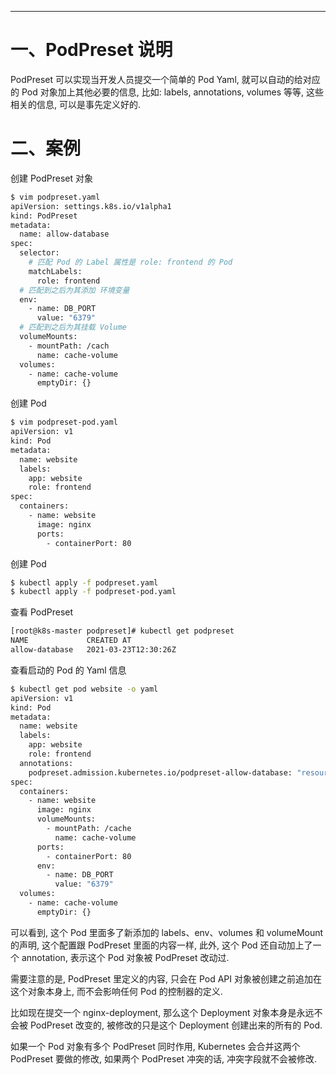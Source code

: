 



---
# 一、PodPreset 说明
PodPreset 可以实现当开发人员提交一个简单的 Pod Yaml, 就可以自动的给对应的 Pod 对象加上其他必要的信息, 比如: labels, annotations, volumes 等等, 这些相关的信息, 可以是事先定义好的.

# 二、案例
创建 PodPreset 对象
```bash
$ vim podpreset.yaml
apiVersion: settings.k8s.io/v1alpha1
kind: PodPreset
metadata:
  name: allow-database
spec:
  selector:
    # 匹配 Pod 的 Label 属性是 role: frontend 的 Pod
    matchLabels:
      role: frontend
  # 匹配到之后为其添加 环境变量
  env:
    - name: DB_PORT
      value: "6379"
  # 匹配到之后为其挂载 Volume
  volumeMounts:
    - mountPath: /cach
      name: cache-volume
  volumes:
    - name: cache-volume
      emptyDir: {}
```
创建 Pod
```bash
$ vim podpreset-pod.yaml
apiVersion: v1
kind: Pod
metadata:
  name: website
  labels:
    app: website
    role: frontend
spec:
  containers:
    - name: website
      image: nginx
      ports:
        - containerPort: 80
```
创建 Pod
```bash
$ kubectl apply -f podpreset.yaml
$ kubectl apply -f podpreset-pod.yaml
```
查看 PodPreset
```bash
[root@k8s-master podpreset]# kubectl get podpreset
NAME             CREATED AT
allow-database   2021-03-23T12:30:26Z
```
查看启动的 Pod 的 Yaml 信息
```bash
$ kubectl get pod website -o yaml
apiVersion: v1
kind: Pod
metadata:
  name: website
  labels:
    app: website
    role: frontend
  annotations:
    podpreset.admission.kubernetes.io/podpreset-allow-database: "resource version"
spec:
  containers:
    - name: website
      image: nginx
      volumeMounts:
        - mountPath: /cache
          name: cache-volume
      ports:
        - containerPort: 80
      env:
        - name: DB_PORT
          value: "6379"
  volumes:
    - name: cache-volume
      emptyDir: {}
```
可以看到, 这个 Pod 里面多了新添加的 labels、env、volumes 和 volumeMount 的声明, 这个配置跟 PodPreset 里面的内容一样, 此外, 这个 Pod 还自动加上了一个 annotation, 表示这个 Pod 对象被 PodPreset 改动过.

需要注意的是, PodPreset 里定义的内容, 只会在  Pod API 对象被创建之前追加在这个对象本身上, 而不会影响任何 Pod 的控制器的定义.

比如现在提交一个 nginx-deployment, 那么这个 Deployment 对象本身是永远不会被 PodPreset 改变的, 被修改的只是这个 Deployment 创建出来的所有的 Pod.

如果一个 Pod 对象有多个 PodPreset 同时作用, Kubernetes 会合并这两个 PodPreset 要做的修改, 如果两个 PodPreset 冲突的话, 冲突字段就不会被修改.